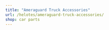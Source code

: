 ```yaml
---
title: "Ameraguard Truck Accessories"
url: /helotes/ameraguard-truck-accessories/
shop: car parts
---
```

